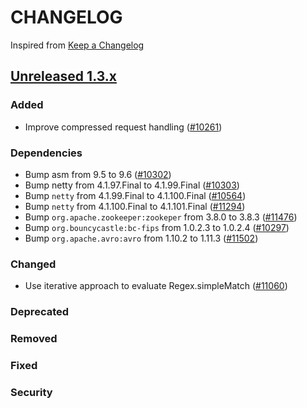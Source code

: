# CHANGELOG

Inspired from [Keep a Changelog](https://keepachangelog.com/en/1.0.0/)

## [Unreleased 1.3.x]

### Added
- Improve compressed request handling ([#10261](https://github.com/opensearch-project/OpenSearch/pull/10261))

### Dependencies
- Bump asm from 9.5 to 9.6 ([#10302](https://github.com/opensearch-project/OpenSearch/pull/10302))
- Bump netty from 4.1.97.Final to 4.1.99.Final ([#10303](https://github.com/opensearch-project/OpenSearch/pull/10303))
- Bump `netty` from 4.1.99.Final to 4.1.100.Final ([#10564](https://github.com/opensearch-project/OpenSearch/pull/10564))
- Bump `netty` from 4.1.100.Final to 4.1.101.Final ([#11294](https://github.com/opensearch-project/OpenSearch/pull/11294))
- Bump `org.apache.zookeeper:zookeper` from 3.8.0 to 3.8.3 ([#11476](https://github.com/opensearch-project/OpenSearch/pull/11476))
- Bump `org.bouncycastle:bc-fips` from 1.0.2.3 to 1.0.2.4 ([#10297](https://github.com/opensearch-project/OpenSearch/pull/10297))
- Bump `org.apache.avro:avro` from 1.10.2 to 1.11.3 ([#11502](https://github.com/opensearch-project/OpenSearch/pull/11502))

### Changed
- Use iterative approach to evaluate Regex.simpleMatch ([#11060](https://github.com/opensearch-project/OpenSearch/pull/11060))

### Deprecated
### Removed
### Fixed

### Security

[Unreleased 1.3.x]: https://github.com/opensearch-project/OpenSearch/compare/1.3.12...HEAD
